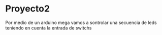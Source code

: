 # Proyecto2
Por medio de un arduino mega vamos a sontrolar una secuencia de leds teniendo en cuenta la entrada de switchs
